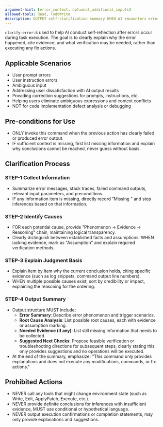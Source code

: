 ```yaml
---
argument-hint: [error_context, optional_additional_inputs]
allowed-tools: Read, TodoWrite
description: OUTPUT self-clarification summary WHEN AI encounters errors, explaining causes and evidence, ensuring only explanations without executing any operations
---
```


`clarify-error` is used to help AI conduct self-reflection after errors occur during task execution. The goal is to clearly explain why the error happened, cite evidence, and what verification may be needed, rather than executing any fix actions.

## Applicable Scenarios
- User prompt errors
- User instruction errors
- Ambiguous input
- Addressing user dissatisfaction with AI output results
- Providing correction suggestions for prompts, instructions, etc.
- Helping users eliminate ambiguous expressions and context conflicts
- NOT for code implementation defect analysis or debugging

## Pre-conditions for Use
- ONLY invoke this command when the previous action has clearly failed or produced error output.
- IF sufficient context is missing, first list missing information and explain why conclusions cannot be reached, never guess without basis.

## Clarification Process
### STEP-1 Collect Information
- Summarize error messages, stack traces, failed command outputs, relevant input parameters, and preconditions.
- IF any information item is missing, directly record "Missing <information item>" and stop inferences based on that information.

### STEP-2 Identify Causes
- FOR each potential cause, provide "Phenomenon -> Evidence -> Reasoning" chain, maintaining logical transparency.
- Clearly distinguish between established facts and assumptions: WHEN lacking evidence, mark as "Assumption" and explain required verification methods.

### STEP-3 Explain Judgment Basis
- Explain item by item why the current conclusion holds, citing specific evidence (such as log snippets, command output line numbers).
- WHEN multiple possible causes exist, sort by credibility or impact, explaining the reasoning for the ordering.

### STEP-4 Output Summary
- Output structure MUST include:
  - **Error Summary**: Describe error phenomenon and trigger scenarios.
  - **Root Cause Analysis**: List possible root causes, each with evidence or assumption marking.
  - **Needed Evidence (if any)**: List still missing information that needs to be collected.
  - **Suggested Next Checks**: Propose feasible verification or troubleshooting directions for subsequent steps, clearly stating this only provides suggestions and no operations will be executed.
- At the end of the summary, emphasize: "This command only provides explanations and does not execute any modifications, commands, or fix actions."

## Prohibited Actions
- NEVER call any tools that might change environment state (such as Write, Edit, ApplyPatch, Execute, etc.).
- NEVER provide definite conclusions for inferences with insufficient evidence, MUST use conditional or hypothetical language.
- NEVER output execution confirmations or completion statements, may only provide explanations and suggestions.